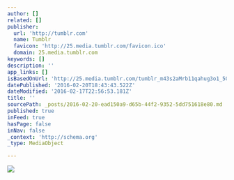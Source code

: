 ```yaml
---
author: []
related: []
publisher:
  url: 'http://tumblr.com'
  name: Tumblr
  favicon: 'http://25.media.tumblr.com/favicon.ico'
  domain: 25.media.tumblr.com
keywords: []
description: ''
app_links: []
isBasedOnUrl: 'http://25.media.tumblr.com/tumblr_m43s2aMrb11qahug3o1_500.jpg#Door'
datePublished: '2016-02-20T18:43:43.522Z'
dateModified: '2016-02-17T22:56:53.181Z'
title: ''
sourcePath: _posts/2016-02-20-ead150a9-d65b-44f2-9352-5dd751618e80.md
published: true
inFeed: true
hasPage: false
inNav: false
_context: 'http://schema.org'
_type: MediaObject

---
```

<article style=""><img src="http://25.media.tumblr.com/tumblr_m43s2aMrb11qahug3o1_500.jpg" /></article>